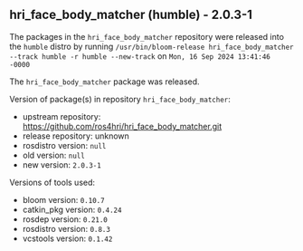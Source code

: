 ## hri_face_body_matcher (humble) - 2.0.3-1

The packages in the `hri_face_body_matcher` repository were released into the `humble` distro by running `/usr/bin/bloom-release hri_face_body_matcher --track humble -r humble --new-track` on `Mon, 16 Sep 2024 13:41:46 -0000`

The `hri_face_body_matcher` package was released.

Version of package(s) in repository `hri_face_body_matcher`:

- upstream repository: https://github.com/ros4hri/hri_face_body_matcher.git
- release repository: unknown
- rosdistro version: `null`
- old version: `null`
- new version: `2.0.3-1`

Versions of tools used:

- bloom version: `0.10.7`
- catkin_pkg version: `0.4.24`
- rosdep version: `0.21.0`
- rosdistro version: `0.8.3`
- vcstools version: `0.1.42`


